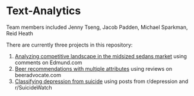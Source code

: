 # Text-Analytics
Team members included Jenny Tseng, Jacob Padden, Michael Sparkman, Reid Heath

There are currently three projects in this repository:

1. [Analyzing competitive landscape in the midsized sedans market](https://github.com/mos397/Text_Analytics_HW/blob/main/midsized-sedans-comment-analysis.ipynb) using comments on Edmund.com
2. [Beer recommendations with multiple attributes](https://github.com/mos397/Text_Analytics_HW/blob/main/beer-recommendation.ipynb.ipynb) using reviews on beeradvocate.com
3. [Classifying depression from suicide](https://github.com/jentseng/Text-Analytics/tree/master/reddit-depressed-suicide) using posts from r/depression and r/SuicideWatch
